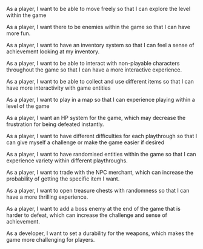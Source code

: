 As a player, I want to be able to move freely so that I can explore the level within the game

As a player, I want there to be enemies within the game so that I can have more fun.

As a player, I want to have an inventory system so that I can feel a sense of achievement looking at my inventory.

As a player, I want to be able to interact with non-playable characters throughout the game so that I can have a more interactive experience.

As a player, I want to be able to collect and use different items so that I can have more interactivity with game entities

As a player, I want to play in a map so that I can experience playing within a level of the game

As a player, I want an HP system for the game, which may decrease the frustration for being defeated instantly.

As a player, I want to have different difficulties for each playthrough so that I can give myself a challenge or make the game easier if desired

As a player, I want to have randomised entities within the game so that I can experience variety within different playthroughs.

As a player, I want to trade with the NPC merchant, which can increase the probability of getting the specific item I want.

As a player, I want to open treasure chests with randomness so that I can have a more thrilling experience.

As a player, I want to add a boss enemy at the end of the game that is harder to defeat, which can increase the challenge and sense of achievement.

As a developer, I want to set a durability for the weapons, which makes the game more challenging for players.
